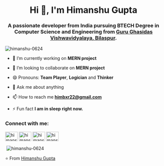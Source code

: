 

<h1 align="center">Hi 👋, I'm Himanshu Gupta</h1>
<h3 align="center">A passionate developer from India pursuing BTECH Degree in Computer Science and Engineering from <a href="https://http://www.ggu.ac.in/"> <b>Guru Ghasidas Vishwavidyalaya</b>, Bilaspur</a>. </h3>

<p align="left"> <img src="https://komarev.com/ghpvc/?username=himanshu-0624" alt="himanshu-0624" /> </p>

- 🔭 I’m currently working on **MERN project**

- 👯 I’m looking to collaborate on **MERN project**

- 😄 Pronouns: **Team Player**, **Logician** and **Thinker**

- 💬 Ask me about anything 

- 📫 How to reach me **himbxr22@gmail.com**

- ⚡ Fun fact **I am in sleep right now.**

<p align="left">
<h3 align="left">Connect with me:</h3>
<a href="https://twitter.com/himanshu_0624" target="blank"><img align="center" src="https://cdn.jsdelivr.net/npm/simple-icons@3.0.1/icons/twitter.svg" alt="himanshu_0624" height="30" width="40" /></a>
<a href="https://linkedin.com/in/himanshu-gupta-0624" target="blank"><img align="center" src="https://cdn.jsdelivr.net/npm/simple-icons@3.0.1/icons/linkedin.svg" alt="himanshu-gupta-0624" height="30" width="40" /></a>
<a href="https://instagram.com/himanshu_0624" target="blank"><img align="center" src="https://cdn.jsdelivr.net/npm/simple-icons@3.0.1/icons/instagram.svg" alt="himanshu_0624" height="30" width="40" /></a>
<a href="https://www.hackerrank.com/himanshu_0624" target="blank"><img align="center" src="https://cdn.jsdelivr.net/npm/simple-icons@3.0.1/icons/hackerrank.svg" alt="himanshu_0624" height="30" width="40" /></a>
</p>



<p>&nbsp;<img align="center" src="https://github-readme-stats.vercel.app/api?username=himanshu-0624&show_icons=true" alt="himanshu-0624" /></p>




⭐ From [Himanshu Gupta](https://github.com/himanshu-0624)


